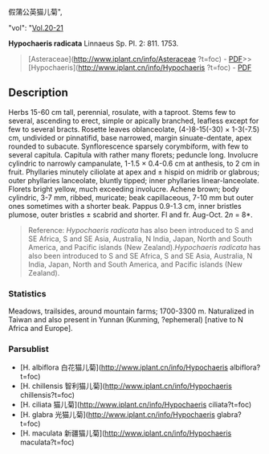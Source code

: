 假蒲公英猫儿菊",

  "vol": "[Vol.20-21](http://iplant.cn/foc/vol/1)

**Hypochaeris radicata** Linnaeus Sp. Pl. 2: 811. 1753.

> [Asteraceae](http://www.iplant.cn/info/Asteraceae ?t=foc) - [PDF](http://iplant.cn/foc/pdf/Asteraceae.pdf)>>[Hypochaeris](http://www.iplant.cn/info/Hypochaeris ?t=foc) - [PDF](http://www.iplant.cn/foc/pdf/Hypochaeris.pdf)

## Description

Herbs 15-60 cm tall, perennial, rosulate, with a taproot. Stems few to several, ascending to erect, simple or apically branched, leafless except for few to several bracts. Rosette leaves oblanceolate, (4-)8-15(-30) × 1-3(-7.5) cm, undivided or pinnatifid, base narrowed, margin sinuate-dentate, apex rounded to subacute. Synflorescence sparsely corymbiform, with few to several capitula. Capitula with rather many florets; peduncle long. Involucre cylindric to narrowly campanulate, 1-1.5 × 0.4-0.6 cm at anthesis, to 2 cm in fruit. Phyllaries minutely ciliolate at apex and ± hispid on midrib or glabrous; outer phyllaries lanceolate, bluntly tipped; inner phyllaries linear-lanceolate. Florets bright yellow, much exceeding involucre. Achene brown; body cylindric, 3-7 mm, ribbed, muricate; beak capillaceous, 7-10 mm but outer ones sometimes with a shorter beak. Pappus 0.9-1.3 cm, inner bristles plumose, outer bristles ± scabrid and shorter. Fl and fr. Aug-Oct. 2*n* = 8*.

> Reference: 
>*Hypochaeris radicata* has also been introduced to S and SE Africa, S and SE Asia, Australia, N India, Japan, North and South America, and Pacific islands (New Zealand).*Hypochaeris radicata* has also been introduced to S and SE Africa, S and SE Asia, Australia, N India, Japan, North and South America, and Pacific islands (New Zealand).

### Statistics
Meadows, trailsides, around mountain farms; 1700-3300 m. Naturalized in Taiwan and also present in Yunnan (Kunming, ?ephemeral) [native to N Africa and Europe].

### Parsublist

* [H.  albiflora  白花猫儿菊](http://www.iplant.cn/info/Hypochaeris albiflora?t=foc)
* [H.  chillensis  智利猫儿菊](http://www.iplant.cn/info/Hypochaeris chillensis?t=foc)
* [H.  ciliata  猫儿菊](http://www.iplant.cn/info/Hypochaeris ciliata?t=foc)
* [H.  glabra  光猫儿菊](http://www.iplant.cn/info/Hypochaeris glabra?t=foc)
* [H.  maculata  新疆猫儿菊](http://www.iplant.cn/info/Hypochaeris maculata?t=foc)
